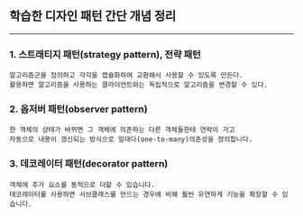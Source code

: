 ## 학습한 디자인 패턴 간단 개념 정리

---

### 1. 스트래티지 패턴(strategy pattern), 전략 패턴
```
알고리즘군을 정의하고 각각을 캡슐화하여 교환해서 사용할 수 있도록 만든다.
활용하면 알고리즘을 사용하는 클라이언트와는 독립적으로 알고리즘을 변경할 수 있다.
```

### 2. 옵저버 패턴(observer pattern)
```
한 객체의 상태가 바뀌면 그 객체에 의존하는 다른 객체들한테 연락이 가고
자동으로 내용이 갱신되는 방식으로 일대다(one-to-many)의존성을 정의합니다.
```

### 3. 데코레이터 패턴(decorator pattern)
```
객체에 추가 요소를 동적으로 더할 수 있습니다.
데코레이터를 사용하면 서브클래스를 만드는 경우에 비해 훨씬 유연하게 기능을 확장할 수 있습니다.
```